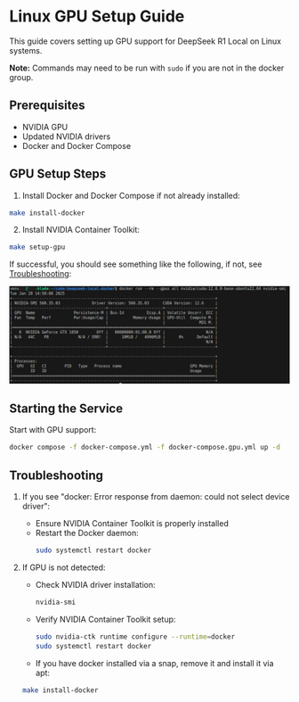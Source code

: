# Linux GPU Setup Guide

This guide covers setting up GPU support for DeepSeek R1 Local on Linux systems.

**Note:** Commands may need to be run with `sudo` if you are not in the docker group.

## Prerequisites

- NVIDIA GPU
- Updated NVIDIA drivers
- Docker and Docker Compose

## GPU Setup Steps

1. Install Docker and Docker Compose if not already installed:
```bash
make install-docker
```

2. Install NVIDIA Container Toolkit:
```bash
make setup-gpu
```
If successful, you should see something like the following, if not, see [Troubleshooting](#troubleshooting):

![GPU Test](../images/gpu-test.png)

## Starting the Service

Start with GPU support:
```bash
docker compose -f docker-compose.yml -f docker-compose.gpu.yml up -d
```

## Troubleshooting

1. If you see "docker: Error response from daemon: could not select device driver":
   - Ensure NVIDIA Container Toolkit is properly installed
   - Restart the Docker daemon:
     ```bash
     sudo systemctl restart docker
     ```

2. If GPU is not detected:
   - Check NVIDIA driver installation:
     ```bash
     nvidia-smi
     ```
   - Verify NVIDIA Container Toolkit setup:
     ```bash
     sudo nvidia-ctk runtime configure --runtime=docker
     sudo systemctl restart docker
     ```
    - If you have docker installed via a snap, remove it and install it via apt:
    ```bash
    make install-docker
    ```
